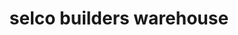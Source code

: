 ---
title: "selco builders warehouse"
url: /bristol/selco-builders-warehouse/
shop: doityourself
---